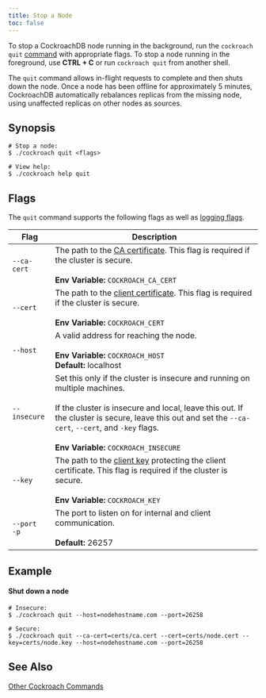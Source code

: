 ```yaml
---
title: Stop a Node
toc: false
---
```


To stop a CockroachDB node running in the background, run the `cockroach quit` [command](cockroach-commands.html) with appropriate flags. To stop a node running in the foreground, use **CTRL + C** or run `cockroach quit` from another shell. 

The `quit` command allows in-flight requests to complete and then shuts down the node. Once a node has been offline for approximately 5 minutes, CockroachDB automatically rebalances replicas from the missing node, using unaffected replicas on other nodes as sources. 

<div id="toc"></div>

## Synopsis

~~~ shell
# Stop a node:
$ ./cockroach quit <flags>

# View help:
$ ./cockroach help quit
~~~

## Flags

The `quit` command supports the following flags as well as [logging flags](cockroach-commands.html#logging-flags).

Flag | Description 
-----|------------
`--ca-cert` | The path to the [CA certificate](create-security-certificates.html). This flag is required if the cluster is secure.<br><br>**Env Variable:** `COCKROACH_CA_CERT`
`--cert` | The path to the [client certificate](create-security-certificates.html). This flag is required if the cluster is secure.<br><br>**Env Variable:** `COCKROACH_CERT`
`--host` | A valid address for reaching the node. <br><br>**Env Variable:** `COCKROACH_HOST`<br>**Default:** localhost
`--insecure` | Set this only if the cluster is insecure and running on multiple machines.<br><br>If the cluster is insecure and local, leave this out. If the cluster is secure, leave this out and set the `--ca-cert`, `--cert`, and `-key` flags.<br><br>**Env Variable:** `COCKROACH_INSECURE`
`--key` | The path to the [client key](create-security-certificates.html) protecting the client certificate. This flag is required if the cluster is secure.<br><br>**Env Variable:** `COCKROACH_KEY`
`--port`<br>`-p` | The port to listen on for internal and client communication. <br><br>**Default:** 26257

## Example

#### Shut down a node

~~~ shell
# Insecure:
$ ./cockroach quit --host=nodehostname.com --port=26258

# Secure:
$ ./cockroach quit --ca-cert=certs/ca.cert --cert=certs/node.cert --key=certs/node.key --host=nodehostname.com --port=26258
~~~

## See Also

[Other Cockroach Commands](cockroach-commands.html)